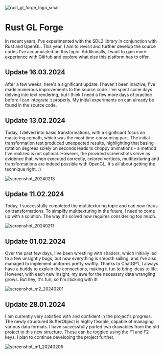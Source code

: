 ![rust_gl_forge_logo_small](https://github.com/gpietz/rust_gl_forge/assets/77841571/563647d2-7436-43c1-a059-928edccd8e3b)

# Rust GL Forge

In recent years, I've experimented with the SDL2 library in conjunction with Rust and OpenGL. This year, I aim to revisit and further develop the source codes I've accumulated on this topic.
Additionally, I want to gain more experience with GitHub and explore what else this platform has to offer.

## Update 16.03.2024

After a few weeks, here's a significant update. I haven't been inactive; I've made numerous improvements to the source code. I've spent some days delving into text rendering, but I think 
I need a few more days of practice before I can integrate it properly. My initial experiments on can already be found in the source code.

## Update 13.02.2024
Today, I delved into basic transformations, with a significant focus on mastering cgmath, which was the most time-consuming part. The initial transformation test produced unexpected results, highlighting that basing rotation degrees solely on seconds leads to choppy animations - 
a method I've realized is not optimal. However, the provided screenshots serve as evidence that, when executed correctly, colored vertices, multitexturing and transformations are indeed possible with OpenGL. It's all about getting the technique right. :)

![screenshot_20240213](https://github.com/gpietz/rust_sdl_2024/assets/77841571/0519b515-ae63-44a8-8179-6fcbda49d8d5)

## Update 11.02.2024
Today, I successfully completed the multitexturing topic and can now focus on transformations. To simplify multitexturing in the future, I need to come up with a solution. The way it's solved now requires considering too much.

![screenshot_20240211](https://github.com/gpietz/rust_sdl_2024/assets/77841571/cb34ecc1-b077-4e43-9c22-ecdc51d26261)

## Update 01.02.2024
Over the past few days, I've been wrestling with shaders, which initially led to a few unsightly bugs, but now everything 
is smooth sailing, and I've also managed to implement uniforms pretty swiftly. Thanks to ChatGPT, I always have a buddy 
to explain the connections, making it fun to bring ideas to life. 
However, with each new insight, my awe for the necessary data wrangling grows. But hey, it's fun, so I'm sticking with it! 

![screenshot_m2_20240201](https://github.com/gpietz/rust_sdl_2024/assets/77841571/8876fad5-2219-4db2-b7a1-61d7240fa2c6)  
 

## Update 28.01.2024
I am currently very satisfied with and confident in the project's progress. The newly structured BufferObject is highly flexible, capable of managing various data formats. 
I have successfully ported two drawables from the old project to this new structure. These can be toggled using the F1 and F2 keys. I plan to continue developing the project further.

![screenshot_m1_20240205](https://github.com/gpietz/rust_sdl_2024/assets/77841571/69ede581-c57f-492c-a663-180d265f6d08)
